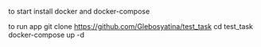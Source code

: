 to start install docker and docker-compose

to run app
  git clone https://github.com/Glebosyatina/test_task
  cd test_task
  docker-compose up -d
